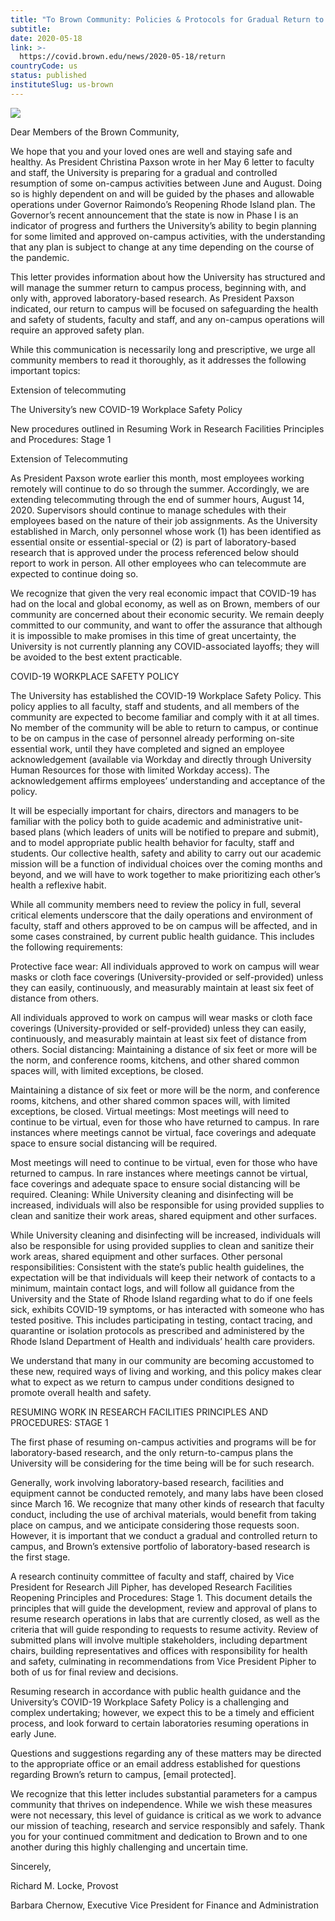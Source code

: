 ```yaml
---
title: "To Brown Community: Policies & Protocols for Gradual Return to Campus"
subtitle: 
date: 2020-05-18
link: >-
  https://covid.brown.edu/news/2020-05-18/return
countryCode: us
status: published
instituteSlug: us-brown
---
```

![](https://covid.brown.edu/themes/custom/brown/static/apple-touch-icon.png)

Dear Members of the Brown Community,



We hope that you and your loved ones are well and staying safe and healthy. As President Christina Paxson wrote in her May 6 letter to faculty and staff, the University is preparing for a gradual and controlled resumption of some on-campus activities between June and August. Doing so is highly dependent on and will be guided by the phases and allowable operations under Governor Raimondo’s Reopening Rhode Island plan. The Governor’s recent announcement that the state is now in Phase I is an indicator of progress and furthers the University’s ability to begin planning for some limited and approved on-campus activities, with the understanding that any plan is subject to change at any time depending on the course of the pandemic.



This letter provides information about how the University has structured and will manage the summer return to campus process, beginning with, and only with, approved laboratory-based research. As President Paxson indicated, our return to campus will be focused on safeguarding the health and safety of students, faculty and staff, and any on-campus operations will require an approved safety plan.



While this communication is necessarily long and prescriptive, we urge all community members to read it thoroughly, as it addresses the following important topics:

Extension of telecommuting

The University’s new COVID-19 Workplace Safety Policy

New procedures outlined in Resuming Work in Research Facilities Principles and Procedures: Stage 1

Extension of Telecommuting



As President Paxson wrote earlier this month, most employees working remotely will continue to do so through the summer. Accordingly, we are extending telecommuting through the end of summer hours, August 14, 2020. Supervisors should continue to manage schedules with their employees based on the nature of their job assignments. As the University established in March, only personnel whose work (1) has been identified as essential onsite or essential-special or (2) is part of laboratory-based research that is approved under the process referenced below should report to work in person. All other employees who can telecommute are expected to continue doing so.



We recognize that given the very real economic impact that COVID-19 has had on the local and global economy, as well as on Brown, members of our community are concerned about their economic security. We remain deeply committed to our community, and want to offer the assurance that although it is impossible to make promises in this time of great uncertainty, the University is not currently planning any COVID-associated layoffs; they will be avoided to the best extent practicable.



COVID-19 WORKPLACE SAFETY POLICY



The University has established the COVID-19 Workplace Safety Policy. This policy applies to all faculty, staff and students, and all members of the community are expected to become familiar and comply with it at all times. No member of the community will be able to return to campus, or continue to be on campus in the case of personnel already performing on-site essential work, until they have completed and signed an employee acknowledgement (available via Workday and directly through University Human Resources for those with limited Workday access). The acknowledgement affirms employees’ understanding and acceptance of the policy.



It will be especially important for chairs, directors and managers to be familiar with the policy both to guide academic and administrative unit-based plans (which leaders of units will be notified to prepare and submit), and to model appropriate public health behavior for faculty, staff and students. Our collective health, safety and ability to carry out our academic mission will be a function of individual choices over the coming months and beyond, and we will have to work together to make prioritizing each other’s health a reflexive habit.



While all community members need to review the policy in full, several critical elements underscore that the daily operations and environment of faculty, staff and others approved to be on campus will be affected, and in some cases constrained, by current public health guidance. This includes the following requirements:

Protective face wear: All individuals approved to work on campus will wear masks or cloth face coverings (University-provided or self-provided) unless they can easily, continuously, and measurably maintain at least six feet of distance from others.

All individuals approved to work on campus will wear masks or cloth face coverings (University-provided or self-provided) unless they can easily, continuously, and measurably maintain at least six feet of distance from others. Social distancing: Maintaining a distance of six feet or more will be the norm, and conference rooms, kitchens, and other shared common spaces will, with limited exceptions, be closed.

Maintaining a distance of six feet or more will be the norm, and conference rooms, kitchens, and other shared common spaces will, with limited exceptions, be closed. Virtual meetings: Most meetings will need to continue to be virtual, even for those who have returned to campus. In rare instances where meetings cannot be virtual, face coverings and adequate space to ensure social distancing will be required.

Most meetings will need to continue to be virtual, even for those who have returned to campus. In rare instances where meetings cannot be virtual, face coverings and adequate space to ensure social distancing will be required. Cleaning: While University cleaning and disinfecting will be increased, individuals will also be responsible for using provided supplies to clean and sanitize their work areas, shared equipment and other surfaces.

While University cleaning and disinfecting will be increased, individuals will also be responsible for using provided supplies to clean and sanitize their work areas, shared equipment and other surfaces. Other personal responsibilities: Consistent with the state’s public health guidelines, the expectation will be that individuals will keep their network of contacts to a minimum, maintain contact logs, and will follow all guidance from the University and the State of Rhode Island regarding what to do if one feels sick, exhibits COVID-19 symptoms, or has interacted with someone who has tested positive. This includes participating in testing, contact tracing, and quarantine or isolation protocols as prescribed and administered by the Rhode Island Department of Health and individuals’ health care providers.

We understand that many in our community are becoming accustomed to these new, required ways of living and working, and this policy makes clear what to expect as we return to campus under conditions designed to promote overall health and safety.



RESUMING WORK IN RESEARCH FACILITIES PRINCIPLES AND PROCEDURES: STAGE 1



The first phase of resuming on-campus activities and programs will be for laboratory-based research, and the only return-to-campus plans the University will be considering for the time being will be for such research.



Generally, work involving laboratory-based research, facilities and equipment cannot be conducted remotely, and many labs have been closed since March 16. We recognize that many other kinds of research that faculty conduct, including the use of archival materials, would benefit from taking place on campus, and we anticipate considering those requests soon. However, it is important that we conduct a gradual and controlled return to campus, and Brown’s extensive portfolio of laboratory-based research is the first stage.



A research continuity committee of faculty and staff, chaired by Vice President for Research Jill Pipher, has developed Research Facilities Reopening Principles and Procedures: Stage 1. This document details the principles that will guide the development, review and approval of plans to resume research operations in labs that are currently closed, as well as the criteria that will guide responding to requests to resume activity. Review of submitted plans will involve multiple stakeholders, including department chairs, building representatives and offices with responsibility for health and safety, culminating in recommendations from Vice President Pipher to both of us for final review and decisions.



Resuming research in accordance with public health guidance and the University’s COVID-19 Workplace Safety Policy is a challenging and complex undertaking; however, we expect this to be a timely and efficient process, and look forward to certain laboratories resuming operations in early June.



Questions and suggestions regarding any of these matters may be directed to the appropriate office or an email address established for questions regarding Brown’s return to campus, [email protected].



We recognize that this letter includes substantial parameters for a campus community that thrives on independence. While we wish these measures were not necessary, this level of guidance is critical as we work to advance our mission of teaching, research and service responsibly and safely. Thank you for your continued commitment and dedication to Brown and to one another during this highly challenging and uncertain time.



Sincerely,



Richard M. Locke, Provost

Barbara Chernow, Executive Vice President for Finance and Administration